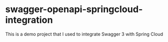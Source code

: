# swagger-openapi-springcloud-integration
This is a demo project that I used to integrate Swagger 3 with Spring Cloud

